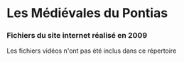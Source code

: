 # Les Médiévales du Pontias
### Fichiers du site internet réalisé en 2009

Les fichiers vidéos n'ont pas été inclus dans ce répertoire